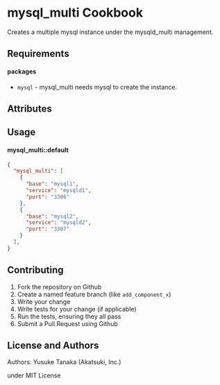 mysql_multi Cookbook
====================
Creates a multiple mysql instance under the mysqld_multi management.

Requirements
------------

#### packages
- `mysql` - mysql_multi needs mysql to create the instance.

Attributes
----------

Usage
-----
#### mysql_multi::default

```json
{
  "mysql_multi": [
    {
      "base": "mysql1",
      "service": "mysqld1",
      "port": "3306"
    },
    {
      "base": "mysql2",
      "service": "mysqld2",
      "port": "3307"
    }
  ],
}
```

Contributing
------------

1. Fork the repository on Github
2. Create a named feature branch (like `add_component_x`)
3. Write your change
4. Write tests for your change (if applicable)
5. Run the tests, ensuring they all pass
6. Submit a Pull Request using Github

License and Authors
-------------------
Authors: Yusuke Tanaka (Akatsuki, Inc.)

under MIT License
